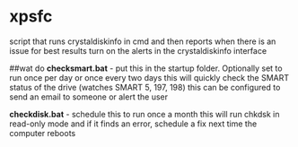 # xpsfc
script that runs crystaldiskinfo in cmd and then reports when there is an issue
for best results turn on the alerts in the crystaldiskinfo interface

##wat do
**checksmart.bat** - put this in the startup folder. Optionally set to run once per day or once every two days
this will quickly check the SMART status of the drive (watches SMART 5, 197, 198)
this can be configured to send an email to someone or alert the user

**checkdisk.bat** - schedule this to run once a month
this will run chkdsk in read-only mode and if it finds an error, schedule a fix next time the computer reboots
